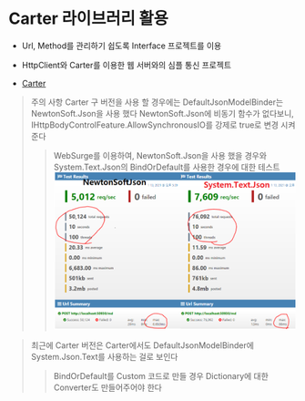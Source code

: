 # Carter 라이브러리 활용

* Url, Method를 관리하기 쉽도록 Interface 프로젝트를 이용

* HttpClient와 Carter를 이용한 웹 서버와의 심플 통신 프로젝트

* [Carter](https://github.com/CarterCommunity/Carter)
> 주의 사항 
> Carter 구 버전을 사용 할 경우에는 DefaultJsonModelBinder는 NewtonSoft.Json을 사용 했다
> NewtonSoft.Json에 비동기 함수가 없다보니, IHttpBodyControlFeature.AllowSynchronousIO를 강제로 true로 변경 시켜준다
>> WebSurge를 이용하여, NewtonSoft.Json을 사용 했을 경우와 System.Text.Json의 BindOrDefault를 사용한 경우에 대한 테스트
>> <img src="https://github.com/junhun0106/CSharp/blob/main/CarterModule/WebSurge_Json.png">

> 최근에 Carter 버전은 Carter에서도 DefaultJsonModelBinder에 System.Json.Text를 사용하는 걸로 보인다
>> BindOrDefault를 Custom 코드로 만들 경우 Dictionary에 대한 Converter도 만들어주어야 한다
